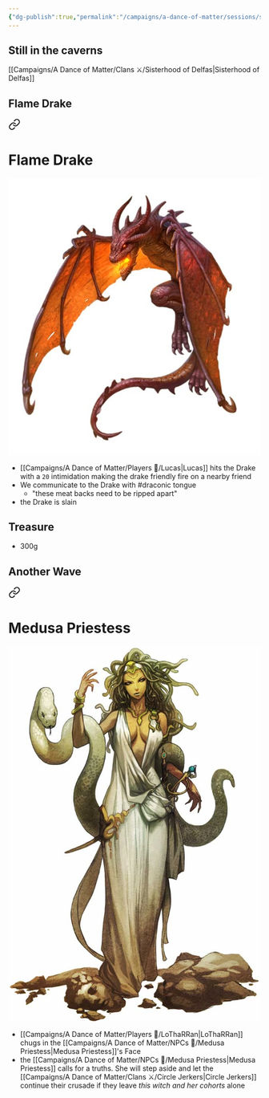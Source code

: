 ```yaml
---
{"dg-publish":true,"permalink":"/campaigns/a-dance-of-matter/sessions/session-1025/"}
---
```



## Still in the caverns
[[Campaigns/A Dance of Matter/Clans ⚔/Sisterhood of Delfas\|Sisterhood of Delfas]]

## Flame Drake

<div class="transclusion internal-embed is-loaded"><a class="markdown-embed-link" href="/campaigns/a-dance-of-matter/beasts/flame-drake/" aria-label="Open link"><svg xmlns="http://www.w3.org/2000/svg" width="24" height="24" viewBox="0 0 24 24" fill="none" stroke="currentColor" stroke-width="2" stroke-linecap="round" stroke-linejoin="round" class="svg-icon lucide-link"><path d="M10 13a5 5 0 0 0 7.54.54l3-3a5 5 0 0 0-7.07-7.07l-1.72 1.71"></path><path d="M14 11a5 5 0 0 0-7.54-.54l-3 3a5 5 0 0 0 7.07 7.07l1.71-1.71"></path></svg></a><div class="markdown-embed">

<div class="markdown-embed-title">

# Flame Drake

</div>




![attachments/FlameDrake.jpg| FlameDrake |230](/img/user/attachments/FlameDrake.jpg)

</div></div>


- [[Campaigns/A Dance of Matter/Players 👤/Lucas\|Lucas]] hits the Drake with a `20` intimidation making the drake friendly fire on a nearby friend
- We communicate to the Drake with #draconic tongue 
	- "these meat backs need to be ripped apart"
- the Drake is slain
## Treasure
- 300g

## Another Wave


<div class="transclusion internal-embed is-loaded"><a class="markdown-embed-link" href="/campaigns/a-dance-of-matter/np-cs/medusa-priestess/" aria-label="Open link"><svg xmlns="http://www.w3.org/2000/svg" width="24" height="24" viewBox="0 0 24 24" fill="none" stroke="currentColor" stroke-width="2" stroke-linecap="round" stroke-linejoin="round" class="svg-icon lucide-link"><path d="M10 13a5 5 0 0 0 7.54.54l3-3a5 5 0 0 0-7.07-7.07l-1.72 1.71"></path><path d="M14 11a5 5 0 0 0-7.54-.54l-3 3a5 5 0 0 0 7.07 7.07l1.71-1.71"></path></svg></a><div class="markdown-embed">

<div class="markdown-embed-title">

# Medusa Priestess

</div>



![attachments/Medusa_Priestess.webp|Medusa_Priestess](/img/user/attachments/Medusa_Priestess.webp)

</div></div>


- [[Campaigns/A Dance of Matter/Players 👤/LoThaRRan\|LoThaRRan]] chugs in the [[Campaigns/A Dance of Matter/NPCs 🤖/Medusa Priestess\|Medusa Priestess]]'s Face
- the [[Campaigns/A Dance of Matter/NPCs 🤖/Medusa Priestess\|Medusa Priestess]] calls for a truths. She will step aside and let the [[Campaigns/A Dance of Matter/Clans ⚔/Circle Jerkers\|Circle Jerkers]] continue their crusade if they leave *this witch and her cohorts* alone